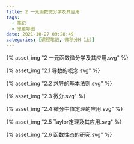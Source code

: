 ```yaml
---
title: 2 一元函数微分学及其应用
tags:
  - 笔记
  - 思维导图
date: 2021-10-27 09:28:49
categories: [课程笔记, 微积分H（上）]
---
```


{% asset_img "2 一元函数微分学及其应用.svg" %}

<!--more-->

{% asset_img "2.1 导数的概念.svg" %}

{% asset_img "2.2 求导的基本法则.svg" %}

{% asset_img "2.3 微分.svg" %}

{% asset_img "2.4 微分中值定理的应用.svg" %}

{% asset_img "2.5 Taylor定理及其应用.svg" %}

{% asset_img "2.6 函数性态的研究.svg" %}

